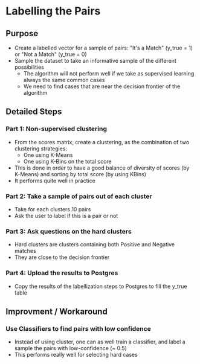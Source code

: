 # Labelling the Pairs
## Purpose
- Create a labelled vector for a sample of pairs: "It's a Match"  (y_true = 1) or "Not a Match" (y_true = 0)
- Sample the dataset to take an informative sample of the different possibilities
    - The algorithm will not perform well if we take as supervised learning always the same common cases 
    - We need to find cases that are near the decision frontier of the algorithm

## Detailed Steps
### Part 1: Non-supervised clustering
- From the scores matrix, create a clustering, as the combination of two clustering strategies:
    - One using K-Means
    - One using K-Bins on the total score
- This is done in order to have a good balance of diversity of scores (by K-Means) and sorting by total score (by using KBins)
- It performs quite well in practice

### Part 2: Take a sample of pairs out of each cluster
- Take for each clusters 10 pairs
- Ask the user to label if this is a pair or not

### Part 3: Ask questions on the hard clusters
- Hard clusters are clusters containing both Positive and Negative matches
- They are close to the decision frontier

### Part 4: Upload the results to Postgres
- Copy the results of the labellization steps to Postgres to fill the y_true table

## Improvment / Workaround
### Use Classifiers to find pairs with low confidence
- Instead of using cluster, one can as well train a classifier, and label a sample the pairs with low-confidence (~ 0.5)
- This performs really well for selecting hard cases
